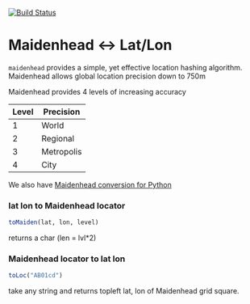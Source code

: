 [![Build Status](https://travis-ci.com/scivision/maidenhead-julia.svg?branch=master)](https://travis-ci.com/scivision/maidenhead-julia)

# Maidenhead &lt;-&gt; Lat/Lon

`maidenhead` provides a simple, yet effective location hashing
algorithm. Maidenhead allows global location precision down to 750m

Maidenhead provides 4 levels of increasing accuracy

  Level |  Precision
--------|------------
  1     |  World
  2     |  Regional
  3     |  Metropolis
  4     |  City

We also have [Maidenhead conversion for Python](https://github.com/scivision/maidenhead)


### lat lon to Maidenhead locator
```julia
toMaiden(lat, lon, level) 
```
returns a char (len = lvl*2)

### Maidenhead locator to lat lon
```julia
toLoc("AB01cd") 
```
take any string and returns topleft lat, lon of Maidenhead grid square.

